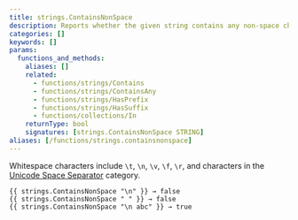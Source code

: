 ```yaml
---
title: strings.ContainsNonSpace
description: Reports whether the given string contains any non-space characters as defined by Unicode.
categories: []
keywords: []
params:
  functions_and_methods:
    aliases: []
    related:
      - functions/strings/Contains
      - functions/strings/ContainsAny
      - functions/strings/HasPrefix
      - functions/strings/HasSuffix
      - functions/collections/In
    returnType: bool
    signatures: [strings.ContainsNonSpace STRING]
aliases: [/functions/strings.containsnonspace]
---
```


Whitespace characters include `\t`, `\n`, `\v`, `\f`, `\r`, and characters in the [Unicode Space Separator] category.

[Unicode Space Separator]: https://www.compart.com/en/unicode/category/Zs

```go-html-template
{{ strings.ContainsNonSpace "\n" }} → false
{{ strings.ContainsNonSpace " " }} → false
{{ strings.ContainsNonSpace "\n abc" }} → true
```
